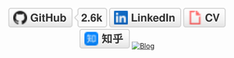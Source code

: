 <p align="center">
	<a href="https://github.com/nuaazs"><img src="imgs/github.svg" alt="GitHub"></a>
	<a href="https://www.linkedin.com/in/zhaosheng"><img src="imgs/linkedin.svg" alt="LinkedIn"></a>
	<a href="https://nuaazs.github.io/cv.html"><img src="imgs/cv.svg" alt="Curriculum Vitae"></a>
	<a href="https://www.zhihu.com/nuaazs"><img src="imgs/zhihu.svg" alt="知乎"></a>
	<a href="http://www.iint.icu"><img src="https://img.shields.io/badge/BLOG-IINT-red" alt="Blog"></a>
</p>

